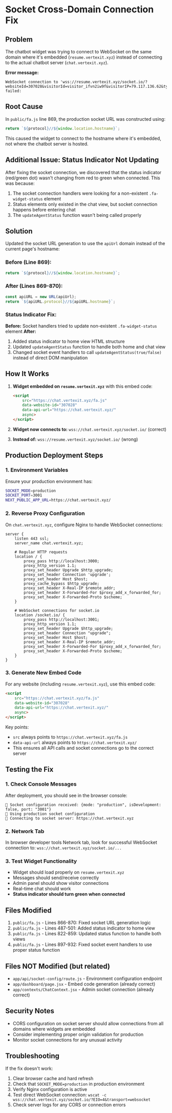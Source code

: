 # Socket Cross-Domain Connection Fix

## Problem
The chatbot widget was trying to connect to WebSocket on the same domain where it's embedded (`resume.vertexit.xyz`) instead of connecting to the actual chatbot server (`chat.vertexit.xyz`).

**Error message:**
```
WebSocket connection to 'wss://resume.vertexit.xyz/socket.io/?websiteId=307028&visitorId=visitor_ifvn2iw9f&visitorIP=79.117.136.62&type=visitor&EIO=4&transport=websocket' failed:
```

## Root Cause
In `public/fa.js` line 869, the production socket URL was constructed using:
```javascript
return `${protocol}//${window.location.hostname}`;
```

This caused the widget to connect to the hostname where it's embedded, not where the chatbot server is hosted.

## Additional Issue: Status Indicator Not Updating
After fixing the socket connection, we discovered that the status indicator (red/green dot) wasn't changing from red to green when connected. This was because:
1. The socket connection handlers were looking for a non-existent `.fa-widget-status` element
2. Status elements only existed in the chat view, but socket connection happens before entering chat
3. The `updateAgentStatus` function wasn't being called properly

## Solution
Updated the socket URL generation to use the `apiUrl` domain instead of the current page's hostname:

### Before (Line 869):
```javascript
return `${protocol}//${window.location.hostname}`;
```

### After (Lines 869-870):
```javascript
const apiURL = new URL(apiUrl);
return `${apiURL.protocol}//${apiURL.hostname}`;
```

### Status Indicator Fix:
**Before:** Socket handlers tried to update non-existent `.fa-widget-status` element
**After:** 
1. Added status indicator to home view HTML structure
2. Updated `updateAgentStatus` function to handle both home and chat view
3. Changed socket event handlers to call `updateAgentStatus(true/false)` instead of direct DOM manipulation

## How It Works
1. **Widget embedded on `resume.vertexit.xyz`** with this embed code:
   ```html
   <script 
       src="https://chat.vertexit.xyz/fa.js" 
       data-website-id="307028" 
       data-api-url="https://chat.vertexit.xyz/"
       async>
   </script>
   ```

2. **Widget now connects to:** `wss://chat.vertexit.xyz/socket.io/` (correct)
3. **Instead of:** `wss://resume.vertexit.xyz/socket.io/` (wrong)

## Production Deployment Steps

### 1. Environment Variables
Ensure your production environment has:
```bash
SOCKET_MODE=production
SOCKET_PORT=3001
NEXT_PUBLIC_APP_URL=https://chat.vertexit.xyz/
```

### 2. Reverse Proxy Configuration
On `chat.vertexit.xyz`, configure Nginx to handle WebSocket connections:

```nginx
server {
    listen 443 ssl;
    server_name chat.vertexit.xyz;
    
    # Regular HTTP requests
    location / {
        proxy_pass http://localhost:3000;
        proxy_http_version 1.1;
        proxy_set_header Upgrade $http_upgrade;
        proxy_set_header Connection 'upgrade';
        proxy_set_header Host $host;
        proxy_cache_bypass $http_upgrade;
        proxy_set_header X-Real-IP $remote_addr;
        proxy_set_header X-Forwarded-For $proxy_add_x_forwarded_for;
        proxy_set_header X-Forwarded-Proto $scheme;
    }
    
    # WebSocket connections for socket.io
    location /socket.io/ {
        proxy_pass http://localhost:3001;
        proxy_http_version 1.1;
        proxy_set_header Upgrade $http_upgrade;
        proxy_set_header Connection "upgrade";
        proxy_set_header Host $host;
        proxy_set_header X-Real-IP $remote_addr;
        proxy_set_header X-Forwarded-For $proxy_add_x_forwarded_for;
        proxy_set_header X-Forwarded-Proto $scheme;
    }
}
```

### 3. Generate New Embed Code
For any website (including `resume.vertexit.xyz`), use this embed code:

```html
<script 
    src="https://chat.vertexit.xyz/fa.js" 
    data-website-id="307028" 
    data-api-url="https://chat.vertexit.xyz/"
    async>
</script>
```

Key points:
- `src` always points to `https://chat.vertexit.xyz/fa.js`
- `data-api-url` always points to `https://chat.vertexit.xyz/`
- This ensures all API calls and socket connections go to the correct server

## Testing the Fix

### 1. Check Console Messages
After deployment, you should see in the browser console:
```
🔧 Socket configuration received: {mode: "production", isDevelopment: false, port: "3001"}
🚀 Using production socket configuration
🔌 Connecting to socket server: https://chat.vertexit.xyz
```

### 2. Network Tab
In browser developer tools Network tab, look for successful WebSocket connection to:
`wss://chat.vertexit.xyz/socket.io/...`

### 3. Test Widget Functionality
- Widget should load properly on `resume.vertexit.xyz`
- Messages should send/receive correctly
- Admin panel should show visitor connections
- Real-time chat should work
- **Status indicator should turn green when connected**

## Files Modified
1. `public/fa.js` - Lines 866-870: Fixed socket URL generation logic
2. `public/fa.js` - Lines 487-501: Added status indicator to home view
3. `public/fa.js` - Lines 822-859: Updated status function to handle both views
4. `public/fa.js` - Lines 897-932: Fixed socket event handlers to use proper status function

## Files NOT Modified (but related)
- `app/api/socket-config/route.js` - Environment configuration endpoint
- `app/dashboard/page.jsx` - Embed code generation (already correct)
- `app/contexts/ChatContext.jsx` - Admin socket connection (already correct)

## Security Notes
- CORS configuration on socket server should allow connections from all domains where widgets are embedded
- Consider implementing proper origin validation for production
- Monitor socket connections for any unusual activity

## Troubleshooting
If the fix doesn't work:
1. Clear browser cache and hard refresh
2. Check that `SOCKET_MODE=production` in production environment
3. Verify Nginx configuration is active
4. Test direct WebSocket connection: `wscat -c wss://chat.vertexit.xyz/socket.io/?EIO=4&transport=websocket`
5. Check server logs for any CORS or connection errors